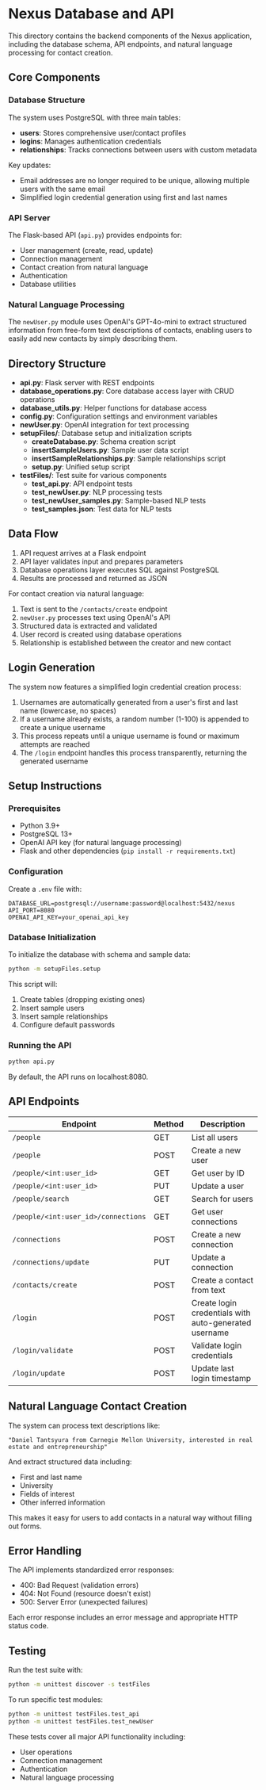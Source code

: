 # Nexus Database and API

This directory contains the backend components of the Nexus application, including the database schema, API endpoints, and natural language processing for contact creation.

## Core Components

### Database Structure

The system uses PostgreSQL with three main tables:

- **users**: Stores comprehensive user/contact profiles
- **logins**: Manages authentication credentials
- **relationships**: Tracks connections between users with custom metadata

Key updates:
- Email addresses are no longer required to be unique, allowing multiple users with the same email
- Simplified login credential generation using first and last names

### API Server

The Flask-based API (`api.py`) provides endpoints for:

- User management (create, read, update)
- Connection management
- Contact creation from natural language
- Authentication
- Database utilities

### Natural Language Processing

The `newUser.py` module uses OpenAI's GPT-4o-mini to extract structured information from free-form text descriptions of contacts, enabling users to easily add new contacts by simply describing them.

## Directory Structure

- **api.py**: Flask server with REST endpoints
- **database_operations.py**: Core database access layer with CRUD operations
- **database_utils.py**: Helper functions for database access
- **config.py**: Configuration settings and environment variables
- **newUser.py**: OpenAI integration for text processing
- **setupFiles/**: Database setup and initialization scripts
  - **createDatabase.py**: Schema creation script
  - **insertSampleUsers.py**: Sample user data script
  - **insertSampleRelationships.py**: Sample relationships script
  - **setup.py**: Unified setup script
- **testFiles/**: Test suite for various components
  - **test_api.py**: API endpoint tests
  - **test_newUser.py**: NLP processing tests
  - **test_newUser_samples.py**: Sample-based NLP tests
  - **test_samples.json**: Test data for NLP tests

## Data Flow

1. API request arrives at a Flask endpoint
2. API layer validates input and prepares parameters
3. Database operations layer executes SQL against PostgreSQL
4. Results are processed and returned as JSON

For contact creation via natural language:
1. Text is sent to the `/contacts/create` endpoint
2. `newUser.py` processes text using OpenAI's API
3. Structured data is extracted and validated
4. User record is created using database operations
5. Relationship is established between the creator and new contact

## Login Generation

The system now features a simplified login credential creation process:
1. Usernames are automatically generated from a user's first and last name (lowercase, no spaces)
2. If a username already exists, a random number (1-100) is appended to create a unique username
3. This process repeats until a unique username is found or maximum attempts are reached
4. The `/login` endpoint handles this process transparently, returning the generated username

## Setup Instructions

### Prerequisites

- Python 3.9+
- PostgreSQL 13+
- OpenAI API key (for natural language processing)
- Flask and other dependencies (`pip install -r requirements.txt`)

### Configuration

Create a `.env` file with:

```
DATABASE_URL=postgresql://username:password@localhost:5432/nexus
API_PORT=8080
OPENAI_API_KEY=your_openai_api_key
```

### Database Initialization

To initialize the database with schema and sample data:

```bash
python -m setupFiles.setup
```

This script will:
1. Create tables (dropping existing ones)
2. Insert sample users
3. Insert sample relationships
4. Configure default passwords

### Running the API

```bash
python api.py
```

By default, the API runs on localhost:8080.

## API Endpoints

| Endpoint | Method | Description |
|----------|--------|-------------|
| `/people` | GET | List all users |
| `/people` | POST | Create a new user |
| `/people/<int:user_id>` | GET | Get user by ID |
| `/people/<int:user_id>` | PUT | Update a user |
| `/people/search` | GET | Search for users |
| `/people/<int:user_id>/connections` | GET | Get user connections |
| `/connections` | POST | Create a new connection |
| `/connections/update` | PUT | Update a connection |
| `/contacts/create` | POST | Create a contact from text |
| `/login` | POST | Create login credentials with auto-generated username |
| `/login/validate` | POST | Validate login credentials |
| `/login/update` | POST | Update last login timestamp |

## Natural Language Contact Creation

The system can process text descriptions like:

```
"Daniel Tantsyura from Carnegie Mellon University, interested in real estate and entrepreneurship"
```

And extract structured data including:
- First and last name
- University
- Fields of interest
- Other inferred information

This makes it easy for users to add contacts in a natural way without filling out forms.

## Error Handling

The API implements standardized error responses:
- 400: Bad Request (validation errors)
- 404: Not Found (resource doesn't exist)
- 500: Server Error (unexpected failures)

Each error response includes an error message and appropriate HTTP status code.

## Testing

Run the test suite with:

```bash
python -m unittest discover -s testFiles
```

To run specific test modules:

```bash
python -m unittest testFiles.test_api
python -m unittest testFiles.test_newUser
```

These tests cover all major API functionality including:
- User operations
- Connection management
- Authentication
- Natural language processing 